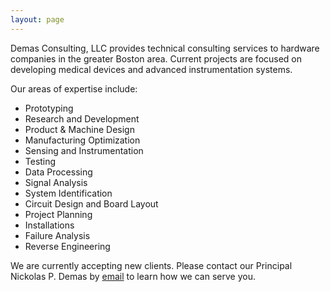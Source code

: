 ```yaml
---
layout: page
---
```


Demas Consulting, LLC provides technical consulting services to hardware companies in the greater Boston area. Current projects are focused on developing medical devices and advanced instrumentation systems. 

Our areas of expertise include:
- Prototyping
- Research and Development
- Product & Machine Design
- Manufacturing Optimization
- Sensing and Instrumentation
- Testing
- Data Processing
- Signal Analysis
- System Identification
- Circuit Design and Board Layout
- Project Planning
- Installations
- Failure Analysis
- Reverse Engineering

We are currently accepting new clients. Please contact our Principal Nickolas P. Demas by <a href="https://npdemas.github.io/contact">email</a> to learn how we can serve you.

